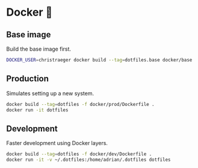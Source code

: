 # Docker   🐳

## Base image

Build the base image first.

```bash
DOCKER_USER=christraeger docker build --tag=dotfiles.base docker/base
```

## Production

Simulates setting up a new system.

```bash
docker build --tag=dotfiles -f docker/prod/Dockerfile .
docker run -it dotfiles
```

## Development

Faster development using Docker layers.

```bash
docker build --tag=dotfiles -f docker/dev/Dockerfile .
docker run -it -v ~/.dotfiles:/home/adrian/.dotfiles dotfiles
```
